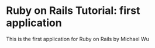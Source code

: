 # Ruby on Rails Tutorial: first application

This is the first application for Ruby on Rails by Michael Wu
